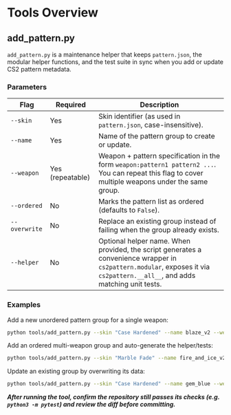 # Tools Overview

## add_pattern.py

`add_pattern.py` is a maintenance helper that keeps `pattern.json`, the modular helper functions, and the test suite in sync when you add or update CS2 pattern metadata.

### Parameters

| Flag | Required | Description |
| --- | --- | --- |
| `--skin` | Yes | Skin identifier (as used in `pattern.json`, case-insensitive). |
| `--name` | Yes | Name of the pattern group to create or update. |
| `--weapon` | Yes (repeatable) | Weapon + pattern specification in the form `weapon:pattern1 pattern2 ...`. You can repeat this flag to cover multiple weapons under the same group. |
| `--ordered` | No | Marks the pattern list as ordered (defaults to `False`). |
| `--overwrite` | No | Replace an existing group instead of failing when the group already exists. |
| `--helper` | No | Optional helper name. When provided, the script generates a convenience wrapper in `cs2pattern.modular`, exposes it via `cs2pattern.__all__`, and adds matching unit tests. |

### Examples

Add a new unordered pattern group for a single weapon:

```bash
python tools/add_pattern.py --skin "Case Hardened" --name blaze_v2 --weapon "ak-47:123 456 789"
```

Add an ordered multi-weapon group and auto-generate the helper/tests:

```bash
python tools/add_pattern.py --skin "Marble Fade" --name fire_and_ice_v2 --weapon "bayonet:12 34 56" --weapon "karambit:78 90" --ordered --helper fire_and_ice_v2
```

Update an existing group by overwriting its data:

```bash
python tools/add_pattern.py --skin "Case Hardened" --name gem_blue --weapon "stiletto knife:182 398 928" --ordered --overwrite
```

***After running the tool, confirm the repository still passes its checks (e.g. `python3 -m pytest`) and review the diff before committing.***
